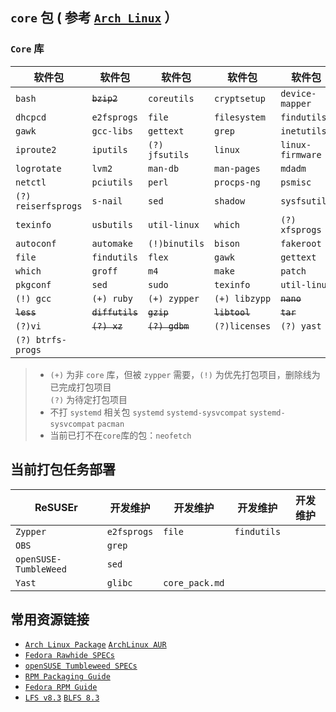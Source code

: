 ## **`core` 包** ( 参考 [`Arch Linux`](https://www.archlinux.org/packages/ "Arch Linux Packages") ）

### `Core` 库
| 软件包               | 软件包           | 软件包          | 软件包         | 软件包           |
| ------------------- | --------------- | -------------- | ------------- | ---------------- |
| `bash`              | ~~`bzip2`~~     | `coreutils`    | `cryptsetup`  | `device-mapper`  |
| `dhcpcd`            | `e2fsprogs`     | `file`         | `filesystem`  | `findutils`      |
| `gawk`              | `gcc-libs`      | `gettext`      | `grep`        | `inetutils`      |
| `iproute2`          | `iputils`       | `(?) jfsutils` | `linux`       | `linux-firmware` |
| `logrotate`         | `lvm2`          | `man-db`       | `man-pages`   | `mdadm`          |
| `netctl`            | `pciutils`      | `perl`         | `procps-ng`   | `psmisc`         |
| `(?) reiserfsprogs` | `s-nail`        | `sed`          | `shadow`      | `sysfsutils`     |
| `texinfo`           | `usbutils`      | `util-linux`   | `which`       | `(?) xfsprogs`   |
| `autoconf`          | `automake`      | `(!)binutils`  | `bison`       | `fakeroot`       |
| `file`              | `findutils`     | `flex`         | `gawk`        | `gettext`        |
| `which`             | `groff`         | `m4`           | `make`        | `patch`          |
| `pkgconf`           | `sed`           | `sudo`         | `texinfo`     | `util-linux`     |
| `(!) gcc`           | `(+) ruby`      | `(+) zypper`   | `(+) libzypp` | ~~`nano`~~       |
| ~~`less`~~          | ~~`diffutils`~~ | ~~`gzip`~~     | ~~`libtool`~~ | ~~`tar`~~        |
| `(?)vi`             | ~~`(?) xz`~~    | ~~`(?) gdbm`~~ | `(?)licenses` | `(?) yast`       |
| `(?) btrfs-progs`   |                 |                |               |                  |

> * `(+)` 为非 `core` 库，但被 `zypper` 需要，`(!)` 为优先打包项目，删除线为已完成打包项目  
>   `(?)` 为待定打包项目
> * 不打 `systemd` 相关包 `systemd` `systemd-sysvcompat` `systemd-sysvcompat` `pacman`
> * 当前已打不在`core`库的包：`neofetch`

## 当前打包任务部署

| ReSUSEr               | 开发维护    | 开发维护        | 开发维护     | 开发维护  |
| --------------------- | ---------- | -------------- | ------------| -------- |
| `Zypper`              | `e2fsprogs`| `file`         | `findutils` |          |
| `OBS`                 | `grep`     |                |             |          |
| `openSUSE-TumbleWeed` | `sed`      |                |             |          |
| `Yast`                | `glibc`    | `core_pack.md` |             |          |

## 常用资源链接
* [`Arch Linux Package`](https://www.archlinux.org/packages "Arch Linux Package Search")    [`ArchLinux AUR`](https://aur.archlinux.org/ "The Arch Linux User-community Repository")
* [`Fedora Rawhide SPECs`](https://dl.fedoraproject.org/pub/fedora/linux/development/rawhide/Workstation/source/tree/Packages/ "Fedora Rawhide SPECS")
* [`openSUSE Tumbleweed SPECs`](http://opensuse.mirror.liquidtelecom.com/source/tumbleweed/repo/ "风滚草的SPEC")
* [`RPM Packaging Guide`](https://rpm-packaging-guide.github.io/ "简明版 RPM 打包手册")
* [`Fedora RPM Guide`](https://docs.fedoraproject.org/en-US/Fedora_Draft_Documentation/0.1/html/RPM_Guide/index.html "Fedora RPM 手册")
* [`LFS v8.3`](http://www.linuxfromscratch.org/lfs/view/stable/ "The LFS Stable Book")  [`BLFS 8.3`](http://www.linuxfromscratch.org/blfs/view/stable/ "The BLFS Stable Book")
